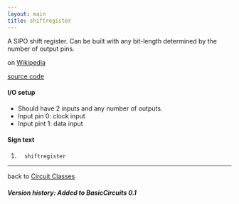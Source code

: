 ```yaml
---
layout: main
title: shiftregister
---
```


A SIPO shift register. Can be built with any bit-length determined by the number of output pins.
 
on [Wikipedia](http://en.wikipedia.org/wiki/Shift_register)

[source code](https://github.com/eisental/BasicCircuits/blob/master/src/main/java/org/tal/basiccircuits/shiftregister.java)

#### I/O setup 
* Should have 2 inputs and any number of outputs.
* Input pin 0: clock input
* Input pint 1: data input

#### Sign text
1. `   shiftregister   `
***
back to [Circuit Classes](Home)

##### Version history: Added to BasicCircuits 0.1